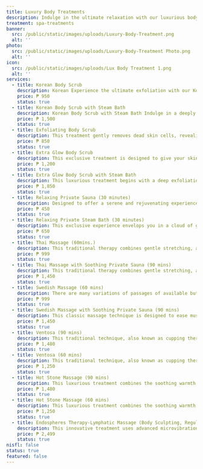 ```yaml
---
title: Luxury Body Treatments
description: Indulge in the ultimate relaxation with our luxurious body treatments, meticulously designed to rejuvenate your body and mind. At Luks Spa and Aesthetics, we combine time-honored massage techniques with modern innovations to create a truly transformative experience. Each treatment is tailored to your unique needs, ensuring a journey of pure bliss and deep restoration in our serene and elegant setting. Let our skilled therapists guide you to a state of perfect tranquility, where stress melts away, and a new, revitalized you emerges.
treatment: spa-treatments
banner:
  src: /public/static/images/uploads/Luxury-Body-Treatment.png
  alt: ''
photo:
  src: /public/static/images/uploads/Luxury-Body-Treatment Photo.png
  alt: ''
icon:
  src: /public/static/images/uploads/Lux Body Treatment 1.png
  alt: ''
services:
  - title: Korean Body Scrub
    description: Korean Experience the ultimate exfoliation with our Korean Body Scrub. This rejuvenating treatment removes dead skin cells, revealing smoother, softer skin while promoting circulation and a radiant glow.
    price: ₱ 950
    status: true
  - title: Korean Body Scrub with Steam Bath
    description: Korean Body Scrub with Steam Bath Indulge in a deeply cleansing experience with our Korean Body Scrub followed by a soothing steam bath. This treatment exfoliates your skin, opens pores, and enhances circulation, leaving you feeling refreshed, revitalized, and glowing from head to toe.
    price: ₱ 1,500
    status: true
  - title: Exfoliating Body Scrub
    description: This treatment gently removes dead skin cells, revealing your skin's natural glow and leaving it soft, smooth, and rejuvenated. Using a blend of premium, skin-nourishing ingredients, our professional therapists carefully exfoliate your body, stimulating circulation and promoting cellular renewal. The result is not just visibly radiant skin, but a refreshed and revitalized you.
    price: ₱ 850
    status: true
  - title: Extra Glow Body Scrub
    description: This exclusive treatment is designed to give your skin a luminous boost, combining the deep exfoliating power of our luxurious body scrub with the brightening effects of glutathione. Our skilled therapists gently exfoliate your skin, removing dull, dead skin cells to reveal a fresh, smooth layer beneath. The treatment is enhanced with glutathione, a powerful antioxidant known for its skin-brightening and anti-aging properties, leaving your skin not only polished but also visibly brighter and more even-toned.
    price: ₱ 1,200
    status: true
  - title: Extra Glow Body Scrub with Steam Bath
    description: This luxurious treatment begins with a deep exfoliation, where our expert therapists use premium, skin-loving ingredients to gently slough away dead skin cells, revealing your skin's natural radiance. Following this, relax in a soothing steam bath that opens your pores, enhances circulation, and amplifies the benefits of the scrub. The steam helps to detoxify your body, allowing the nourishing elements of the scrub to penetrate deeper, leaving your skin incredibly soft, smooth, and revitalized.
    price: ₱ 1,850
    status: true
  - title: Relaxing Private Sauna (30 minutes)
    description: Designed to offer a serene and rejuvenating experience, our sauna provides the perfect environment to unwind and detoxify your body. The gentle, enveloping heat relaxes your muscles, eases tension, and improves circulation, promoting a deep sense of well-being. In this exclusive, private setting, you can fully immerse yourself in the therapeutic benefits of sauna therapy, from enhanced skin clarity to overall stress relief.
    price: ₱ 450
    status: true
  - title: Relaxing Private Steam Bath (30 minutes)
    description: This exclusive experience envelops you in a cloud of gentle steam, designed to relax your muscles, open your pores, and cleanse your skin from within. The moist heat helps to detoxify your body, relieve stress, and improve circulation, leaving you feeling refreshed and revitalized. In the privacy of your own serene space, you can unwind and let the therapeutic steam work its magic, promoting a deep sense of relaxation and well-being.
    price: ₱ 650
    status: true
  - title: Thai Massage (60mins.)
    description: This traditional therapy combines gentle stretching, acupressure, and rhythmic compressions to balance the body’s energy flow and promote overall well-being. This dynamic treatment helps to increase flexibility, relieve muscle tension, improve circulation, and restore natural energy levels.
    price: ₱ 999
    status: true
  - title: Thai Massage with Soothing Private Sauna (90 mins)
    description: This traditional therapy combines gentle stretching, acupressure, and rhythmic compressions to balance the body’s energy flow and promote overall well-being. This dynamic treatment helps to increase flexibility, relieve muscle tension, improve circulation, and restore natural energy levels.
    price: ₱ 1,450
    status: true
  - title: Swedish Massage (60 mins)
    description: There are many variations of passages of available but the majority have in that some form by injected randomised words which don’t look even as slightly believable now.
    price: ₱ 999
    status: true
  - title: Swedish Massage with Soothing Private Sauna (90 mins)
    description: This classic massage technique is designed to ease muscle tension, improve circulation, and promote overall relaxation. Using long, flowing strokes combined with gentle kneading and friction, our expert therapists tailor each session to your specific needs, ensuring a deeply soothing and restorative experience. Whether you’re looking to relieve stress, reduce muscle stiffness, or simply indulge in some much-needed self-care, our Swedish Massage offers the perfect balance of relaxation and therapeutic benefits.
    price: ₱ 1,450
    status: true
  - title: Ventosa (90 mins)
    description: This traditional technique, also known as cupping therapy, helps to release deep-seated tension, improve blood circulation, and detoxify the body. The suction created by the cups draws out impurities and stimulates the flow of energy, leaving you feeling relaxed and rejuvenated. Perfect for relieving muscle stiffness, easing chronic pain, and promoting overall well-being, our Ventosa therapy provides a unique and deeply relaxing experience.
    price: ₱ 1,480
    status: true
  - title: Ventosa (60 mins)
    description: This traditional technique, also known as cupping therapy, helps to release deep-seated tension, improve blood circulation, and detoxify the body. The suction created by the cups draws out impurities and stimulates the flow of energy, leaving you feeling relaxed and rejuvenated. Perfect for relieving muscle stiffness, easing chronic pain, and promoting overall well-being, our Ventosa therapy provides a unique and deeply relaxing experience.
    price: ₱ 1,250
    status: true
  - title: Hot Stone Massage (90 mins)
    description: This luxurious treatment combines the soothing warmth of heated basalt stones with the therapeutic benefits of traditional massage techniques. As our skilled therapists glide the smooth, heated stones over your body, the gentle warmth penetrates deep into your muscles, melting away tension and stress. The combination of heat and massage not only enhances relaxation but also improves circulation, relieves muscle stiffness, and promotes a profound sense of tranquility.
    price: ₱ 1,480
    status: true
  - title: Hot Stone Massage (60 mins)
    description: This luxurious treatment combines the soothing warmth of heated basalt stones with the therapeutic benefits of traditional massage techniques. As our skilled therapists glide the smooth, heated stones over your body, the gentle warmth penetrates deep into your muscles, melting away tension and stress. The combination of heat and massage not only enhances relaxation but also improves circulation, relieves muscle stiffness, and promotes a profound sense of tranquility.
    price: ₱ 1,250
    status: true
  - title: Endospheres Therapy-Lymphatic Massage (Body Sculpting, Regulates Blood Circulation, Smoothens Cellulites)
    description: This innovative treatment uses advanced microvibration technology to deliver a non-invasive, full-body rejuvenation. Endosphères Therapy works by stimulating the skin and underlying tissues, enhancing blood circulation, reducing the appearance of cellulite, and toning muscles. The therapy's unique combination of mechanical compression and vibration helps to detoxify the body, relieve muscle tension, and promote lymphatic drainage, leaving you with smoother, firmer, and more youthful-looking skin.
    price: ₱ 2,499
    status: true
nisfl: false
status: true
featured: false
---
```


